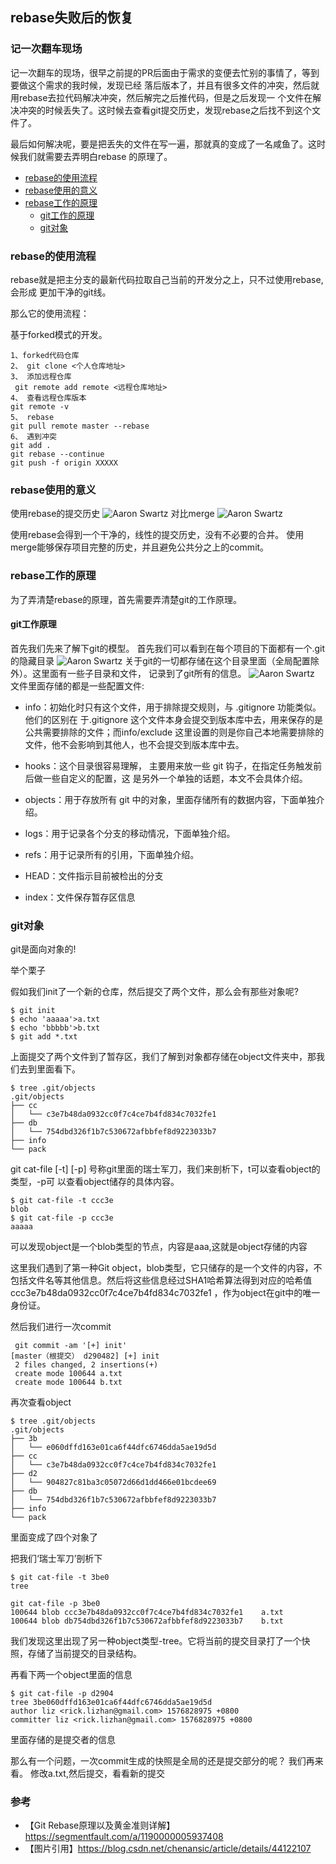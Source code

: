 ## rebase失败后的恢复

### 记一次翻车现场  

记一次翻车的现场，很早之前提的PR后面由于需求的变便去忙别的事情了，等到要做这个需求的我时候，发现已经
落后版本了，并且有很多文件的冲突，然后就用rebase去拉代码解决冲突，然后解完之后推代码，但是之后发现一
个文件在解决冲突的时候丢失了。这时候去查看git提交历史，发现rebase之后找不到这个文件了。

最后如何解决呢，要是把丢失的文件在写一遍，那就真的变成了一名咸鱼了。这时候我们就需要去弄明白rebase
的原理了。


- [rebase的使用流程](#rebase%e4%bd%bf%e7%94%a8%e7%9a%84%e6%84%8f%e4%b9%89)
- [rebase使用的意义](#rebase%e4%bd%bf%e7%94%a8%e7%9a%84%e6%84%8f%e4%b9%89)
- [rebase工作的原理](#rebase%e4%bd%bf%e7%94%a8%e7%9a%84%e6%84%8f%e4%b9%89)
   - [git工作的原理](#rebase%e4%bd%bf%e7%94%a8%e7%9a%84%e6%84%8f%e4%b9%89)
   - [git对象](#rebase%e4%bd%bf%e7%94%a8%e7%9a%84%e6%84%8f%e4%b9%89)

### rebase的使用流程

rebase就是把主分支的最新代码拉取自己当前的开发分之上，只不过使用rebase,会形成
更加干净的git线。

那么它的使用流程：


基于forked模式的开发。
````
1、forked代码仓库
2、 git clone <个⼈仓库地址>
3、 添加远程仓库
 git remote add remote <远程仓库地址>
4、 查看远程仓库版本
git remote -v
5、 rebase
git pull remote master --rebase
6、 遇到冲突
git add .
git rebase --continue
git push -f origin XXXXX
``````

### rebase使用的意义

使用rebase的提交历史
![Aaron Swartz](https://github.com/zhan-liz/Go-POINT/blob/master/img/rebase_2.png?raw=true)
对比merge
![Aaron Swartz](https://github.com/zhan-liz/Go-POINT/blob/master/img/rebase_3.png?raw=true)

使用rebase会得到一个干净的，线性的提交历史，没有不必要的合并。
使用merge能够保存项目完整的历史，并且避免公共分之上的commit。


### rebase工作的原理

为了弄清楚rebase的原理，首先需要弄清楚git的工作原理。

#### git工作原理

首先我们先来了解下git的模型。
首先我们可以看到在每个项目的下面都有一个.git的隐藏目录
![Aaron Swartz](https://github.com/zhan-liz/Go-POINT/blob/master/img/rebase_4.png?raw=true)
关于git的一切都存储在这个目录里面（全局配置除外）。这里面有一些子目录和文件，
记录到了git所有的信息。
![Aaron Swartz](https://github.com/zhan-liz/Go-POINT/blob/master/img/rebase_5.png?raw=true)
文件里面存储的都是一些配置文件:

-  info：初始化时只有这个文件，用于排除提交规则，与 .gitignore 功能类似。他们的区别在
于.gitignore 这个文件本身会提交到版本库中去，用来保存的是公共需要排除的文件；而info/exclude 
这里设置的则是你自己本地需要排除的文件，他不会影响到其他人，也不会提交到版本库中去。
-  hooks：这个目录很容易理解， 主要用来放一些 git 钩子，在指定任务触发前后做一些自定义的配置，这
是另外一个单独的话题，本文不会具体介绍。
-  objects：用于存放所有 git 中的对象，里面存储所有的数据内容，下面单独介绍。
-  logs：用于记录各个分支的移动情况，下面单独介绍。
-  refs：用于记录所有的引用，下面单独介绍。

-  HEAD：文件指示目前被检出的分支
-  index：文件保存暂存区信息

### git对象

git是面向对象的!

举个栗子

假如我们init了一个新的仓库，然后提交了两个文件，那么会有那些对象呢?

````
$ git init
$ echo 'aaaaa'>a.txt
$ echo 'bbbbb'>b.txt
$ git add *.txt
````
上面提交了两个文件到了暂存区，我们了解到对象都存储在object文件夹中，那我们去到里面看下。
````
$ tree .git/objects
.git/objects
├── cc
│   └── c3e7b48da0932cc0f7c4ce7b4fd834c7032fe1
├── db
│   └── 754dbd326f1b7c530672afbbfef8d9223033b7
├── info
└── pack

````
git cat-file [-t] [-p] 号称git里面的瑞士军刀，我们来剖析下，t可以查看object的类型，-p可
以查看object储存的具体内容。
````
$ git cat-file -t ccc3e
blob
$ git cat-file -p ccc3e
aaaaa
````
可以发现object是一个blob类型的节点，内容是aaa,这就是object存储的内容

这里我们遇到了第一种Git object，blob类型，它只储存的是一个文件的内容，不
包括文件名等其他信息。然后将这些信息经过SHA1哈希算法得到对应的哈希值
ccc3e7b48da0932cc0f7c4ce7b4fd834c7032fe1 ，作为object在git中的唯一身份证。

然后我们进行一次commit

````
 git commit -am '[+] init'
[master（根提交） d290482] [+] init
 2 files changed, 2 insertions(+)
 create mode 100644 a.txt
 create mode 100644 b.txt
````
 再次查看object
 
 ````
$ tree .git/objects
.git/objects
├── 3b
│   └── e060dffd163e01ca6f44dfc6746dda5ae19d5d
├── cc
│   └── c3e7b48da0932cc0f7c4ce7b4fd834c7032fe1
├── d2
│   └── 904827c81ba3c05072d66d1dd466e01bcdee69
├── db
│   └── 754dbd326f1b7c530672afbbfef8d9223033b7
├── info
└── pack
 ````
里面变成了四个对象了

把我们‘瑞士军刀’剖析下
````
$ git cat-file -t 3be0
tree

git cat-file -p 3be0
100644 blob ccc3e7b48da0932cc0f7c4ce7b4fd834c7032fe1	a.txt
100644 blob db754dbd326f1b7c530672afbbfef8d9223033b7	b.txt
````

我们发现这里出现了另一种object类型-tree。它将当前的提交目录打了一个快照，存储了当前提交的目录结构。

再看下两一个object里面的信息
````
$ git cat-file -p d2904
tree 3be060dffd163e01ca6f44dfc6746dda5ae19d5d
author liz <rick.lizhan@gmail.com> 1576828975 +0800
committer liz <rick.lizhan@gmail.com> 1576828975 +0800
````
里面存储的是提交者的信息

那么有一个问题，一次commit生成的快照是全局的还是提交部分的呢？
我们再来看。
修改a.txt,然后提交，看看新的提交
 
 
 
 
 
 
 
 

### 参考
- 【Git Rebase原理以及黄金准则详解】 https://segmentfault.com/a/1190000005937408  
- 【图片引用】https://blog.csdn.net/chenansic/article/details/44122107